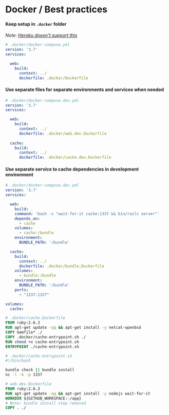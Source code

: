 # Docker / Best practices

#### Keep setup in `.docker` folder

*Note: [Heroku doesn't support this](https://stackoverflow.com/questions/57745231/using-a-dockerfile-from-a-subfolder-in-heroku)*

```yml
# .docker/docker-compose.yml
version: '3.7'
services:

  web:
    build:
      context: ../
      dockerfile: .docker/Dockerfile
```

#### Use separate files for separate environments and services when needed

```yml
# .docker/docker-compose.dev.yml
version: '3.7'
services:

  web:
    build:
      context: ../
      dockerfile: .docker/web.dev.Dockerfile
  
  cache:
    build:
      context: ../
      dockerfile: .docker/cache.dev.Dockerfile
```

#### Use separate service to cache dependencies in development environment

```yml
# .docker/docker-compose.dev.yml
version: '3.7'
services:

  web:
    build: .
    command: 'bash -c "wait-for-it cache:1337 && bin/rails server"'
    depends_on:
      - cache
    volumes:
      - cache:/bundle
    environment:
      BUNDLE_PATH: '/bundle'

  cache:
    build:
      context: ../
      dockerfile: .docker/bundle.Dockerfile
    volumes:
      - bundle:/bundle
    environment:
      BUNDLE_PATH: '/bundle'
    ports:
      - "1337:1337"

volumes:
  cache:
```

```Dockerfile
# .docker/cache.Dockerfile
FROM ruby:2.6.3
RUN apt-get update -qq && apt-get install -y netcat-openbsd
COPY Gemfile* ./
COPY .docker/cache-entrypoint.sh ./
RUN chmod +x cache-entrypoint.sh
ENTRYPOINT ./cache-entrypoint.sh
```

```bash
# .docker/cache-entrypoint.sh
#!/bin/bash

bundle check || bundle install
nc -l -k -p 1337
```

```Dockerfile
# web.dev.Dockerfile
FROM ruby:2.6.3
RUN apt-get update -qq && apt-get install -y nodejs wait-for-it
WORKDIR ${GITHUB_WORKSPACE:-/app}
# Note: bundle install step removed
COPY . ./
```
